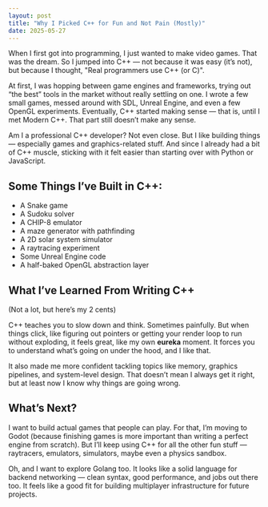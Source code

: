 ```yaml
---
layout: post
title: "Why I Picked C++ for Fun and Not Pain (Mostly)"
date: 2025-05-27
---
```



When I first got into programming, I just wanted to make video games. That was the dream. So I jumped into C++ — not because it was easy (it’s not), but because I thought, "Real programmers use C++ (or C)".

At first, I was hopping between game engines and frameworks, trying out “the best” tools in the market without really settling on one. I wrote a few small games, messed around with SDL, Unreal Engine, and even a few OpenGL experiments. Eventually, C++ started making sense — that is, until I met Modern C++. That part still doesn’t make any sense.

Am I a professional C++ developer? Not even close. But I like building things — especially games and graphics-related stuff. And since I already had a bit of C++ muscle, sticking with it felt easier than starting over with Python or JavaScript.

## Some Things I’ve Built in C++:
- A Snake game
- A Sudoku solver
- A CHIP-8 emulator
- A maze generator with pathfinding
- A 2D solar system simulator
- A raytracing experiment
- Some Unreal Engine code
- A half-baked OpenGL abstraction layer

## What I’ve Learned From Writing C++
(Not a lot, but here’s my 2 cents)

C++ teaches you to slow down and think. Sometimes painfully. But when things click, like figuring out pointers or getting your render loop to run without exploding, it feels great, like my own **eureka** moment. It forces you to understand what’s going on under the hood, and I like that.

It also made me more confident tackling topics like memory, graphics pipelines, and system-level design. That doesn’t mean I always get it right, but at least now I know why things are going wrong.

## What’s Next?
I want to build actual games that people can play. For that, I’m moving to Godot (because finishing games is more important than writing a perfect engine from scratch). But I’ll keep using C++ for all the other fun stuff — raytracers, emulators, simulators, maybe even a physics sandbox.

Oh, and I want to explore Golang too. It looks like a solid language for backend networking — clean syntax, good performance, and jobs out there too. It feels like a good fit for building multiplayer infrastructure for future projects.